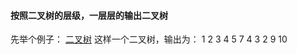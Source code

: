 #### 按照二叉树的层级，一层层的输出二叉树
先举个例子：
[二叉树](https://github.com/aizuyan/images/blob/master/algorithm/%E4%BA%8C%E5%8F%89%E6%A0%91.png)
这样一个二叉树，输出为：
1
2 3
4 5 7
4 3 2 9 10
